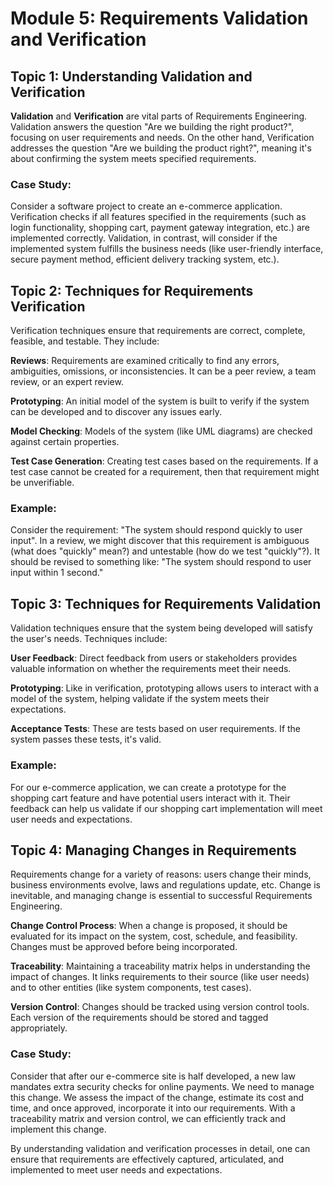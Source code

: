 # Module 5: Requirements Validation and Verification

## Topic 1: Understanding Validation and Verification

**Validation** and **Verification** are vital parts of Requirements Engineering. Validation answers the question "Are we building the right product?", focusing on user requirements and needs. On the other hand, Verification addresses the question "Are we building the product right?", meaning it's about confirming the system meets specified requirements.

### Case Study:
Consider a software project to create an e-commerce application. Verification checks if all features specified in the requirements (such as login functionality, shopping cart, payment gateway integration, etc.) are implemented correctly. Validation, in contrast, will consider if the implemented system fulfills the business needs (like user-friendly interface, secure payment method, efficient delivery tracking system, etc.).

## Topic 2: Techniques for Requirements Verification
Verification techniques ensure that requirements are correct, complete, feasible, and testable. They include:

**Reviews**: Requirements are examined critically to find any errors, ambiguities, omissions, or inconsistencies. It can be a peer review, a team review, or an expert review.

**Prototyping**: An initial model of the system is built to verify if the system can be developed and to discover any issues early.

**Model Checking**: Models of the system (like UML diagrams) are checked against certain properties.

**Test Case Generation**: Creating test cases based on the requirements. If a test case cannot be created for a requirement, then that requirement might be unverifiable.

### Example:
Consider the requirement: "The system should respond quickly to user input". In a review, we might discover that this requirement is ambiguous (what does "quickly" mean?) and untestable (how do we test "quickly"?). It should be revised to something like: "The system should respond to user input within 1 second."

## Topic 3: Techniques for Requirements Validation
Validation techniques ensure that the system being developed will satisfy the user's needs. Techniques include:

**User Feedback**: Direct feedback from users or stakeholders provides valuable information on whether the requirements meet their needs.

**Prototyping**: Like in verification, prototyping allows users to interact with a model of the system, helping validate if the system meets their expectations.

**Acceptance Tests**: These are tests based on user requirements. If the system passes these tests, it's valid.


### Example:
For our e-commerce application, we can create a prototype for the shopping cart feature and have potential users interact with it. Their feedback can help us validate if our shopping cart implementation will meet user needs and expectations.

## Topic 4: Managing Changes in Requirements
Requirements change for a variety of reasons: users change their minds, business environments evolve, laws and regulations update, etc. Change is inevitable, and managing change is essential to successful Requirements Engineering.

**Change Control Process**: When a change is proposed, it should be evaluated for its impact on the system, cost, schedule, and feasibility. Changes must be approved before being incorporated.

**Traceability**: Maintaining a traceability matrix helps in understanding the impact of changes. It links requirements to their source (like user needs) and to other entities (like system components, test cases).

**Version Control**: Changes should be tracked using version control tools. Each version of the requirements should be stored and tagged appropriately.


### Case Study:
Consider that after our e-commerce site is half developed, a new law mandates extra security checks for online payments. We need to manage this change. We assess the impact of the change, estimate its cost and time, and once approved, incorporate it into our requirements. With a traceability matrix and version control, we can efficiently track and implement this change.

By understanding validation and verification processes in detail, one can ensure that requirements are effectively captured, articulated, and implemented to meet user needs and expectations.

